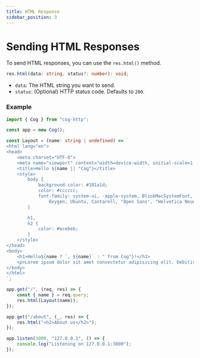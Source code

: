 ```yaml
---
title: HTML Response
sidebar_position: 3
---
```


# Sending HTML Responses

To send HTML responses, you can use the `res.html()` method.

```ts
res.html(data: string, status?: number): void;
```

-   `data`: The HTML string you want to send.
-   `status`: (Optional) HTTP status code. Defaults to `200`.

### Example

```ts
import { Cog } from "cog-http";

const app = new Cog();

const Layout = (name: string | undefined) => `
<html lang="en">
<head>
    <meta charset="UTF-8">
    <meta name="viewport" content="width=device-width, initial-scale=1.0">
    <title>Hello ${name || "Cog"}</title>
    <style>
        body {
            background-color: #181a1d;
            color: #cccccc;
            font-family: system-ui, -apple-system, BlinkMacSystemFont, "Segoe UI", Roboto,
                Oxygen, Ubuntu, Cantarell, "Open Sans", "Helvetica Neue", sans-serif;
        }

        h1,
        h2 {
            color: #ecebeb;
        }
    </style>
</head>
<body>
    <h1>Hello${name ? `, ${name}` : " from Cog"}!</h1>
    <p>Lorem ipsum dolor sit amet consectetur adipisicing elit. Debitis veritatis, ipsam at rem adipisci reiciendis.</p>
</body>
</html>
`;

app.get("/", (req, res) => {
    const { name } = req.query;
    res.html(Layout(name));
});

app.get("/about", (_, res) => {
    res.html("<h2>About us</h2>");
});

app.listen(3000, "127.0.0.1", () => {
    console.log("Listening on 127.0.0.1:3000");
});
```
